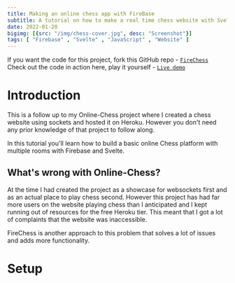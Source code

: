 ```yaml
---
title: Making an online chess app with FireBase
subtitle: A tutorial on how to make a real time chess website with Svelte and FireBase
date: 2022-01-20
bigimg: [{src: "/img/chess-cover.jpg", desc: "Screenshot"}]
tags: [ "Firebase" , "Svelte" , "JavaScript" , "Website" ]
---
```


If you want the code for this project, fork this GitHub repo - [`FireChess`](https://github.com/Aveek-Saha/FireChess) <br>
Check out the code in action here, play it yourself - [`Live demo`](http://firechess0.web.app/)
 
<!--more-->

# Introduction

This is a follow up to my Online-Chess project where I created a chess website using sockets and hosted it on Heroku. However you don't need any prior knowledge of that project to follow along.

In this tutorial you'll learn how to build a basic online Chess platform with multiple rooms with Firebase and Svelte.

## What's wrong with Online-Chess?

At the time I had created the project as a showcase for websockets first and as an actual place to play chess second. However this project has had far more users on the website playing chess than I anticipated and I kept running out of resources for the free Heroku tier. This meant that I got a lot of complaints that the website was inaccessible.

FireChess is another approach to this problem that solves a lot of issues and adds more functionality.

# Setup



 